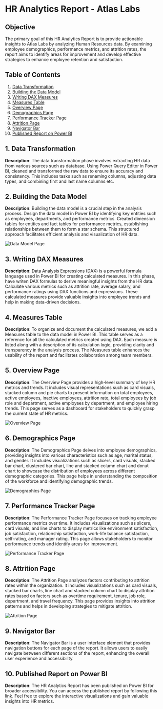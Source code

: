 # HR Analytics Report - Atlas Labs

## Objective
The primary goal of this HR Analytics Report is to provide actionable insights to Atlas Labs by analyzing Human Resources data. By examining employee demographics, performance metrics, and attrition rates, the report aims to identify areas for improvement and develop effective strategies to enhance employee retention and satisfaction.

## Table of Contents
1. [Data Transformation](#data-transformation)
2. [Building the Data Model](#building-the-data-model)
3. [Writing DAX Measures](#writing-dax-measures)
4. [Measures Table](#measures-table)
5. [Overview Page](#overview-page)
6. [Demographics Page](#demographics-page)
7. [Performance Tracker Page](#performance-tracker-page)
8. [Attrition Page](#attrition-page)
9. [Navigator Bar](#navigator-bar)
10. [Published Report on Power BI](#published-report-on-power-bi)

## 1. Data Transformation<a name="data-transformation"></a>
**Description**: 
The data transformation phase involves extracting HR data from various sources such as database. Using Power Query Editor in Power BI, cleaned and transformed the raw data to ensure its accuracy and consistency. This includes tasks such as renaming columns, adjusting data types, and combining first and last name columns etc.

## 2. Building the Data Model<a name="building-the-data-model"></a>
**Description**: 
Building the data model is a crucial step in the analysis process. Design the data model in Power BI by identifying key entities such as employees, departments, and performance metrics. Created dimension tables for entities and fact tables for performance metrics, establishing relationships between them to form a star schema. This structured approach facilitates efficient analysis and visualization of HR data.

![Data Model Page](link_to_data_model_screenshot)

## 3. Writing DAX Measures<a name="writing-dax-measures"></a>
**Description**: 
Data Analysis Expressions (DAX) is a powerful formula language used in Power BI for creating calculated measures. In this phase, have writen DAX formulas to derive meaningful insights from the HR data. Calculate various metrics such as attrition rate, average salary, and performance ratings using DAX functions and expressions. These calculated measures provide valuable insights into employee trends and help in making data-driven decisions.

## 4. Measures Table<a name="measures-table"></a>
**Description**: 
To organize and document the calculated measures, we add a Measures table to the data model in Power BI. This table serves as a reference for all the calculated metrics created using DAX. Each measure is listed along with a description of its calculation logic, providing clarity and transparency in the analysis process. The Measures table enhances the usability of the report and facilitates collaboration among team members.

## 5. Overview Page<a name="overview-page"></a>
**Description**: 
The Overview Page provides a high-level summary of key HR metrics and trends. It includes visual representations such as card visuals, stacked column and pie charts to present information on total employees, active employees, inactive employees, attrition rate, total employees by job role and department, active employees by department, and employee hiring trends. This page serves as a dashboard for stakeholders to quickly grasp the current state of HR metrics.

![Overview Page](link_to_overview_screenshot)

## 6. Demographics Page<a name="demographics-page"></a>
**Description**: 
The Demographics Page delves into employee demographics, providing insights into various characteristics such as age, marital status, and gender. It includes visualizations such as slicers, card visuals, stacked bar chart, clustered bar chart, line and stacked column chart and donut chart to showcase the distribution of employees across different demographic categories. This page helps in understanding the composition of the workforce and identifying demographic trends.

![Demographics Page](link_to_demographics_screenshot)

## 7. Performance Tracker Page<a name="performance-tracker-page"></a>
**Description**: 
The Performance Tracker Page focuses on tracking employee performance metrics over time. It includes visualizations such as slicers, card visuals, and line charts to display metrics like environment satisfaction, job satisfaction, relationship satisfaction, work-life balance satisfaction, self-rating, and manager rating. This page allows stakeholders to monitor performance trends and identify areas for improvement.

![Performance Tracker Page](link_to_performance_tracker_screenshot)

## 8. Attrition Page<a name="attrition-page"></a>
**Description**: 
The Attrition Page analyzes factors contributing to attrition rates within the organization. It includes visualizations such as card visuals, stacked bar charts, line chart and stacked column chart to display attrition rates based on factors such as overtime requirement, tenure, job role, department, and travel frequency. This page provides insights into attrition patterns and helps in developing strategies to mitigate attrition.

![Attrition Page](link_to_attrition_screenshot)

## 9. Navigator Bar<a name="navigator-bar"></a>
**Description**: 
The Navigator Bar is a user interface element that provides navigation buttons for each page of the report. It allows users to easily navigate between different sections of the report, enhancing the overall user experience and accessibility.

## 10. Published Report on Power BI<a name="published-report-on-power-bi"></a>
**Description**: 
The HR Analytics Report has been published on Power BI for broader accessibility. You can access the published report by following this [link](https://app.powerbi.com/groups/23c82551-299f-4b59-a21a-9ee026b1fb87/reports/2d24b827-58d0-48ac-a7d6-b214369bc3d8/ReportSectionf5ae3d2766c172605c07?experience=power-bi). Feel free to explore the interactive visualizations and gain valuable insights into HR metrics.

